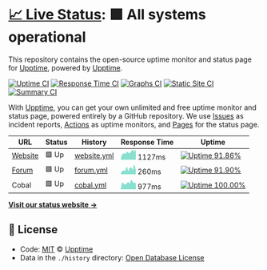 # [📈 Live Status](https://demo.upptime.js.org): <!--live status--> **🟩 All systems operational**

This repository contains the open-source uptime monitor and status page for [Upptime](https://upptime.js.org), powered by [Upptime](https://github.com/upptime/upptime).

[![Uptime CI](https://github.com/koj-co/upptime/workflows/Uptime%20CI/badge.svg)](https://github.com/koj-co/upptime/actions?query=workflow%3A%22Uptime+CI%22)
[![Response Time CI](https://github.com/koj-co/upptime/workflows/Response%20Time%20CI/badge.svg)](https://github.com/koj-co/upptime/actions?query=workflow%3A%22Response+Time+CI%22)
[![Graphs CI](https://github.com/koj-co/upptime/workflows/Graphs%20CI/badge.svg)](https://github.com/koj-co/upptime/actions?query=workflow%3A%22Graphs+CI%22)
[![Static Site CI](https://github.com/koj-co/upptime/workflows/Static%20Site%20CI/badge.svg)](https://github.com/koj-co/upptime/actions?query=workflow%3A%22Static+Site+CI%22)
[![Summary CI](https://github.com/koj-co/upptime/workflows/Summary%20CI/badge.svg)](https://github.com/koj-co/upptime/actions?query=workflow%3A%22Summary+CI%22)

With [Upptime](https://upptime.js.org), you can get your own unlimited and free uptime monitor and status page, powered entirely by a GitHub repository. We use [Issues](https://github.com/upptime/upptime/issues) as incident reports, [Actions](https://github.com/upptime/upptime/actions) as uptime monitors, and [Pages](https://demo.upptime.js.org) for the status page.

<!--start: status pages-->
<!-- This summary is generated by Upptime (https://github.com/upptime/upptime) -->
<!-- Do not edit this manually, your changes will be overwritten -->

| URL                                      | Status | History                                                                            | Response Time                                                                 | Uptime                                                                                                                                                                                                    |
| ---------------------------------------- | ------ | ---------------------------------------------------------------------------------- | ----------------------------------------------------------------------------- | --------------------------------------------------------------------------------------------------------------------------------------------------------------------------------------------------------- |
| [Website](https://www.seven-ig.de)       | 🟩 Up  | [website.yml](https://github.com/c0ball/Uptime/commits/master/history/website.yml) | <img alt="Response time graph" src="./graphs/website.png" height="20"> 1127ms | [![Uptime 91.86%](https://img.shields.io/endpoint?url=https%3A%2F%2Fraw.githubusercontent.com%2Fc0ball%2FUptime%2Fmaster%2Fapi%2Fwebsite%2Fuptime.json)](https://c0ball.github.io/Uptime/history/website) |
| [Forum](https://www.seven-ig.de/phpBB3/) | 🟩 Up  | [forum.yml](https://github.com/c0ball/Uptime/commits/master/history/forum.yml)     | <img alt="Response time graph" src="./graphs/forum.png" height="20"> 260ms    | [![Uptime 91.90%](https://img.shields.io/endpoint?url=https%3A%2F%2Fraw.githubusercontent.com%2Fc0ball%2FUptime%2Fmaster%2Fapi%2Fforum%2Fuptime.json)](https://c0ball.github.io/Uptime/history/forum)     |
| Cobal                                    | 🟩 Up  | [cobal.yml](https://github.com/c0ball/Uptime/commits/master/history/cobal.yml)     | <img alt="Response time graph" src="./graphs/cobal.png" height="20"> 977ms    | [![Uptime 100.00%](https://img.shields.io/endpoint?url=https%3A%2F%2Fraw.githubusercontent.com%2Fc0ball%2FUptime%2Fmaster%2Fapi%2Fcobal%2Fuptime.json)](https://c0ball.github.io/Uptime/history/cobal)    |

<!--end: status pages-->

[**Visit our status website →**](https://demo.upptime.js.org)

## 📄 License

- Code: [MIT](./LICENSE) © [Upptime](https://upptime.js.org)
- Data in the `./history` directory: [Open Database License](https://opendatacommons.org/licenses/odbl/1-0/)

